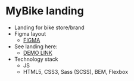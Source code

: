 # MyBike landing
- Landing for bike store/brand
- Figma layout 
    - [FIGMA](https://www.figma.com/file/ZdJFh9mwDdBUgMeR4BuwSB/MyBike)
- See landing here:
    - [DEMO LINK](https://mira1zu.github.io/mybike-landing/)
- Technology stack
    - JS
    - HTML5, CSS3, Sass (SCSS), BEM, Flexbox
